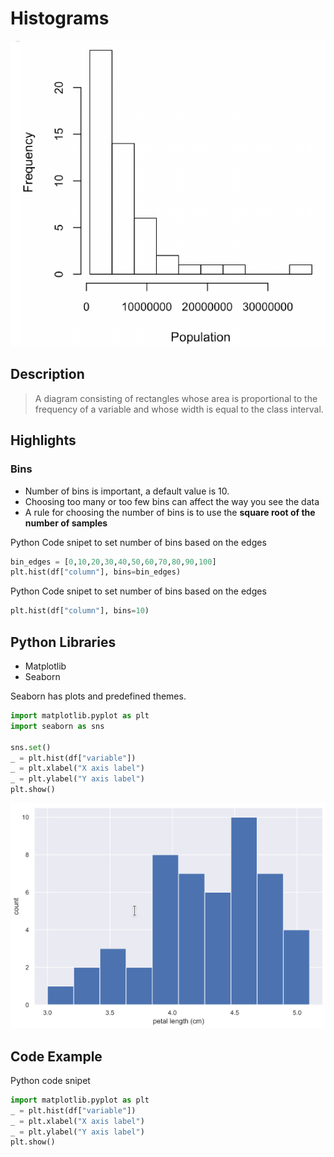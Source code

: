 # Histograms


![Histograms](../../images/statistics/histogram.png)

## Description

> A diagram consisting of rectangles whose area is proportional to the frequency of a variable and whose width is equal to the class interval.

## Highlights

### Bins 

* Number of bins is important, a default value is 10. 
* Choosing too many or too few bins can affect the way you see the data
* A rule for choosing the number of bins is to use the **square root of the number of samples**


Python Code snipet to set number of bins based on the edges

```python
bin_edges = [0,10,20,30,40,50,60,70,80,90,100]
plt.hist(df["column"], bins=bin_edges)
```

Python Code snipet to set number of bins based on the edges

```python
plt.hist(df["column"], bins=10)
```


## Python Libraries

* Matplotlib
* Seaborn

Seaborn has plots and predefined themes.

```python
import matplotlib.pyplot as plt
import seaborn as sns

sns.set()
_ = plt.hist(df["variable"])
_ = plt.xlabel("X axis label")
_ = plt.ylabel("Y axis label")
plt.show()
```

![Histogram with Seaborn](../../images/statistics/histogramsns.png)

## Code Example

Python code snipet

```python
import matplotlib.pyplot as plt
_ = plt.hist(df["variable"])
_ = plt.xlabel("X axis label")
_ = plt.ylabel("Y axis label")
plt.show()
```

